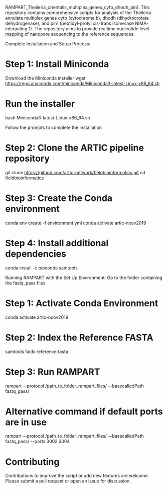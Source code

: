 RAMPART_Theileria_orientalis_multiplex_genes_cytb_dhodh_pin1. This repository contains comprehensive scripts for analysis of the Theileria annulata multiplex genes cytb (cytochrome b), dhodh (dihydroorotate dehydrogenase), and pin1 (peptidyl-prolyl cis-trans isomerase NIMA-interacting 1). The repository aims to provide realtime nucleotide level mapping of nanopore sequencing to the reference sequences.

Complete Installation and Setup Process:

# Step 1: Install Miniconda
Download the Miniconda installer
wget https://repo.anaconda.com/miniconda/Miniconda3-latest-Linux-x86_64.sh

# Run the installer
bash Miniconda3-latest-Linux-x86_64.sh

Follow the prompts to complete the installation
# Step 2: Clone the ARTIC pipeline repository
git clone https://github.com/artic-network/fieldbioinformatics.git cd fieldbioinformatics

# Step 3: Create the Conda environment
conda env create -f environment.yml conda activate artic-ncov2019

# Step 4: Install additional dependencies
conda install -c bioconda samtools

Running RAMPART with the Set Up Environment: Go to the folder containing the fastq_pass files

# Step 1: Activate Conda Environment
conda activate artic-ncov2019

# Step 2: Index the Reference FASTA
samtools faidx reference.fasta

# Step 3: Run RAMPART
rampart --protocol /path_to_folder_rampart_files/ --basecalledPath fastq_pass/

# Alternative command if default ports are in use
rampart --protocol /path_to_folder_rampart_files/ --basecalledPath fastq_pass/ --ports 3002 3004

# Contributing
Contributions to improve the script or add new features are welcome. Please submit a pull request or open an issue for discussion.

